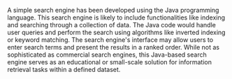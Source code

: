 A simple search engine has been developed using the Java programming language. This search engine is likely to include functionalities like indexing and searching through a collection of data. The Java code would handle user queries and perform the search using algorithms like inverted indexing or keyword matching. The search engine's interface may allow users to enter search terms and present the results in a ranked order. While not as sophisticated as commercial search engines, this Java-based search engine serves as an educational or small-scale solution for information retrieval tasks within a defined dataset.

